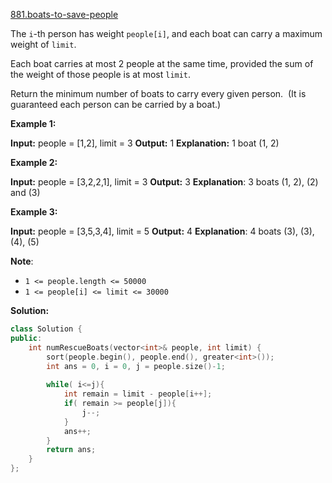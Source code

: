 [881.boats-to-save-people](https://leetcode.com/problems/boats-to-save-people/)  

The `i`\-th person has weight `people[i]`, and each boat can carry a maximum weight of `limit`.

Each boat carries at most 2 people at the same time, provided the sum of the weight of those people is at most `limit`.

Return the minimum number of boats to carry every given person.  (It is guaranteed each person can be carried by a boat.)

**Example 1:**

**Input:** people = \[1,2\], limit = 3
**Output:** 1
**Explanation:** 1 boat (1, 2)

**Example 2:**

**Input:** people = \[3,2,2,1\], limit = 3
**Output:** 3
**Explanation**: 3 boats (1, 2), (2) and (3)

**Example 3:**

**Input:** people = \[3,5,3,4\], limit = 5
**Output:** 4
**Explanation**: 4 boats (3), (3), (4), (5)

**Note**:

*   `1 <= people.length <= 50000`
*   `1 <= people[i] <= limit <= 30000`  



**Solution:**  

```cpp
class Solution {
public:
    int numRescueBoats(vector<int>& people, int limit) {
        sort(people.begin(), people.end(), greater<int>());
        int ans = 0, i = 0, j = people.size()-1;
        
        while( i<=j){
            int remain = limit - people[i++];
            if( remain >= people[j]){
                j--;
            }
            ans++;
        }
        return ans;
    }
};
```
      